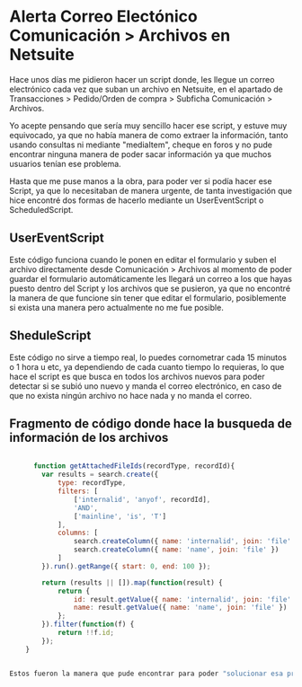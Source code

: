 # Alerta Correo Electónico Comunicación > Archivos en Netsuite

Hace unos días me pidieron hacer un script donde, les llegue un correo electrónico cada vez que suban un archivo en Netsuite, en el apartado de Transacciones > Pedido/Orden de compra > Subficha Comunicación > Archivos. 

Yo acepte pensando que sería muy sencillo hacer ese script, y estuve muy equivocado, ya que no había manera de como extraer la información, tanto usando consultas ni mediante "mediaItem", cheque en foros y no pude encontrar ninguna manera de poder sacar información ya que muchos usuarios tenían ese problema.

Hasta que me puse manos a la obra, para poder ver si podía hacer ese Script, ya que lo necesitaban de manera urgente, de tanta investigación que hice encontré dos formas de hacerlo mediante un UserEventScript o ScheduledScript.


## UserEventScript
  Este código funciona cuando le ponen en editar el formulario y suben el archivo directamente desde Comunicación > Archivos al momento de poder guardar el formulario automáticamente les llegará un correo a los que hayas puesto dentro del Script y los archivos que se pusieron, ya que no encontré la manera de que funcione sin tener que editar el formulario, posiblemente si exista una manera pero actualmente no me fue posible.

## SheduleScript
  Este código no sirve a tiempo real, lo puedes cornometrar cada 15 minutos o 1 hora u etc, ya dependiendo de cada cuanto tiempo lo requieras, lo que hace el script es que busca en todos los archivos nuevos para poder detectar si se subió uno nuevo y manda el correo electrónico, en caso de que no exista ningún archivo no hace nada y no manda el correo.

## Fragmento de código donde hace la busqueda de información de los archivos

``` JavaScript Este es el fragmento donde puedes extraer la información ya dependiendo si lo quieres para hacer un reporte y sacar la relación, para mandar correo como yo lo hice o etc.

      function getAttachedFileIds(recordType, recordId){
        var results = search.create({
            type: recordType,
            filters: [
                ['internalid', 'anyof', recordId],
                'AND',
                ['mainline', 'is', 'T']
            ],
            columns: [
                search.createColumn({ name: 'internalid', join: 'file' }),
                search.createColumn({ name: 'name', join: 'file' })
            ]
        }).run().getRange({ start: 0, end: 100 });

        return (results || []).map(function(result) {
            return {
                id: result.getValue({ name: 'internalid', join: 'file' }),
                name: result.getValue({ name: 'name', join: 'file' })
            };
        }).filter(function(f) {
            return !!f.id; 
        });
    } 


Estos fueron la manera que pude encontrar para poder "solucionar esa problemática", los que están leyendo el post encontraron la manera de hacerlo mejor me encnataría saber sus comentarios.
